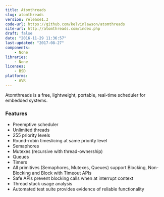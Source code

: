 ```yaml
---
title: Atomthreads
slug: atomthreads
version: release1.3
code-url: https://github.com/kelvinlawson/atomthreads
site-url: http://atomthreads.com/index.php
draft: false
date: "2016-11-29 11:36:57"
last-updated: "2017-08-27"
components:
    - None
libraries:
    - None
licenses:
    - BSD
platforms:
    - AVR
---
```






Atomthreads is a free, lightweight, portable, real-time scheduler for embedded systems.

<!--more-->

### Features
- Preemptive scheduler
- Unlimited threads
- 255 priority levels
- Round-robin timeslicing at same priority level
- Semaphores
- Mutexes (recursive with thread-ownership)
- Queues
- Timers
- All primitives (Semaphores, Mutexes, Queues) support Blocking, Non-Blocking and Block with Timeout APIs
- Safe APIs prevent blocking calls when at interrupt context
- Thread stack usage analysis
- Automated test suite provides evidence of reliable functionality


